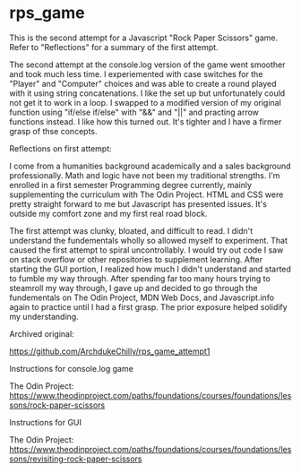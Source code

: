 # rps_game


This is the second attempt for a Javascript "Rock Paper Scissors" game. Refer to "Reflections" for a summary of the first attempt.

The second attempt at the console.log version of the game went smoother and took much less time. I experiemented with case switches for the "Player" and "Computer" choices and was able to create a round played with it using string concatenations. I like the set up but unfortunately could not get it to work in a loop. I swapped to a modified version of my original function using "if/else if/else" with "&&" and "||" and practing arrow functions instead. I like how this turned out. It's tighter and I have a firmer grasp of thse concepts.





Reflections on first attempt:

I come from a humanities background academically and a sales background professionally. Math and logic have not been my traditional strengths. I'm enrolled in a first semester Programming degree currently, mainly supplementing the curriculum with The Odin Project. HTML and CSS were pretty straight forward to me but Javascript has presented issues. It's outside my comfort zone and my first real road block. 

The first attempt was clunky, bloated, and difficult to read. I didn't understand the fundementals wholly so allowed myself to experiment. That caused the first attempt to spiral uncontrollably. I would try out code I saw on stack overflow or other repositories to supplement learning. After starting the GUI portion, I realized how much I didn't understand and started to fumble my way through. After spending far too many hours trying to steamroll my way through, I gave up and decided to go through the fundementals on The Odin Project, MDN Web Docs, and Javascript.info again to practice until I had a first grasp. The prior exposure helped solidify my understanding.


Archived original: 

https://github.com/ArchdukeChilly/rps_game_attempt1

Instructions for console.log game

The Odin Project: https://www.theodinproject.com/paths/foundations/courses/foundations/lessons/rock-paper-scissors

Instructions for GUI

The Odin Project: https://www.theodinproject.com/paths/foundations/courses/foundations/lessons/revisiting-rock-paper-scissors
